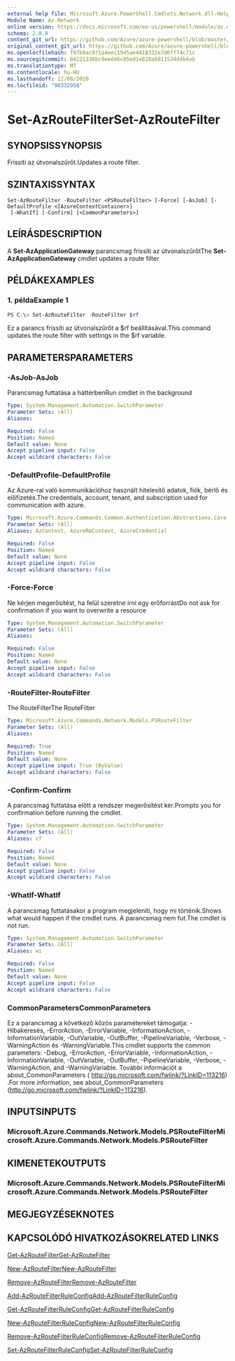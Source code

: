 ```yaml
---
external help file: Microsoft.Azure.PowerShell.Cmdlets.Network.dll-Help.xml
Module Name: Az.Network
online version: https://docs.microsoft.com/en-us/powershell/module/az.network/set-azroutefilter
schema: 2.0.0
content_git_url: https://github.com/Azure/azure-powershell/blob/master/src/Network/Network/help/Set-AzRouteFilter.md
original_content_git_url: https://github.com/Azure/azure-powershell/blob/master/src/Network/Network/help/Set-AzRouteFilter.md
ms.openlocfilehash: f97b9ac971a4eec1945ae4418332e7d6ff74c71c
ms.sourcegitcommit: 04221336bc9eed46c05ed1e828a6811534d4b4ab
ms.translationtype: MT
ms.contentlocale: hu-HU
ms.lasthandoff: 12/08/2020
ms.locfileid: "98332958"
---
```

# <span data-ttu-id="339d9-101">Set-AzRouteFilter</span><span class="sxs-lookup"><span data-stu-id="339d9-101">Set-AzRouteFilter</span></span>

## <span data-ttu-id="339d9-102">SYNOPSIS</span><span class="sxs-lookup"><span data-stu-id="339d9-102">SYNOPSIS</span></span>
<span data-ttu-id="339d9-103">Frissíti az útvonalszűrőt.</span><span class="sxs-lookup"><span data-stu-id="339d9-103">Updates a route filter.</span></span>

## <span data-ttu-id="339d9-104">SZINTAXIS</span><span class="sxs-lookup"><span data-stu-id="339d9-104">SYNTAX</span></span>

```
Set-AzRouteFilter -RouteFilter <PSRouteFilter> [-Force] [-AsJob] [-DefaultProfile <IAzureContextContainer>]
 [-WhatIf] [-Confirm] [<CommonParameters>]
```

## <span data-ttu-id="339d9-105">LEÍRÁS</span><span class="sxs-lookup"><span data-stu-id="339d9-105">DESCRIPTION</span></span>
<span data-ttu-id="339d9-106">A **Set-AzApplicationGateway** parancsmag frissíti az útvonalszűrőt</span><span class="sxs-lookup"><span data-stu-id="339d9-106">The **Set-AzApplicationGateway** cmdlet updates a route filter</span></span>

## <span data-ttu-id="339d9-107">PÉLDÁK</span><span class="sxs-lookup"><span data-stu-id="339d9-107">EXAMPLES</span></span>

### <span data-ttu-id="339d9-108">1. példa</span><span class="sxs-lookup"><span data-stu-id="339d9-108">Example 1</span></span>
```powershell
PS C:\> Set-AzRouteFilter -RouteFilter $rf
```

<span data-ttu-id="339d9-109">Ez a parancs frissíti az útvonalszűrőt a $rf beállításával.</span><span class="sxs-lookup"><span data-stu-id="339d9-109">This command updates the route filter with settings in the $rf variable.</span></span>

## <span data-ttu-id="339d9-110">PARAMETERS</span><span class="sxs-lookup"><span data-stu-id="339d9-110">PARAMETERS</span></span>

### <span data-ttu-id="339d9-111">-AsJob</span><span class="sxs-lookup"><span data-stu-id="339d9-111">-AsJob</span></span>
<span data-ttu-id="339d9-112">Parancsmag futtatása a háttérben</span><span class="sxs-lookup"><span data-stu-id="339d9-112">Run cmdlet in the background</span></span>

```yaml
Type: System.Management.Automation.SwitchParameter
Parameter Sets: (All)
Aliases:

Required: False
Position: Named
Default value: None
Accept pipeline input: False
Accept wildcard characters: False
```

### <span data-ttu-id="339d9-113">-DefaultProfile</span><span class="sxs-lookup"><span data-stu-id="339d9-113">-DefaultProfile</span></span>
<span data-ttu-id="339d9-114">Az Azure-ral való kommunikációhoz használt hitelesítő adatok, fiók, bérlő és előfizetés.</span><span class="sxs-lookup"><span data-stu-id="339d9-114">The credentials, account, tenant, and subscription used for communication with azure.</span></span>

```yaml
Type: Microsoft.Azure.Commands.Common.Authentication.Abstractions.Core.IAzureContextContainer
Parameter Sets: (All)
Aliases: AzContext, AzureRmContext, AzureCredential

Required: False
Position: Named
Default value: None
Accept pipeline input: False
Accept wildcard characters: False
```

### <span data-ttu-id="339d9-115">-Force</span><span class="sxs-lookup"><span data-stu-id="339d9-115">-Force</span></span>
<span data-ttu-id="339d9-116">Ne kérjen megerősítést, ha felül szeretne írni egy erőforrást</span><span class="sxs-lookup"><span data-stu-id="339d9-116">Do not ask for confirmation if you want to overwrite a resource</span></span>

```yaml
Type: System.Management.Automation.SwitchParameter
Parameter Sets: (All)
Aliases:

Required: False
Position: Named
Default value: None
Accept pipeline input: False
Accept wildcard characters: False
```

### <span data-ttu-id="339d9-117">-RouteFilter</span><span class="sxs-lookup"><span data-stu-id="339d9-117">-RouteFilter</span></span>
<span data-ttu-id="339d9-118">The RouteFilter</span><span class="sxs-lookup"><span data-stu-id="339d9-118">The RouteFilter</span></span>

```yaml
Type: Microsoft.Azure.Commands.Network.Models.PSRouteFilter
Parameter Sets: (All)
Aliases:

Required: True
Position: Named
Default value: None
Accept pipeline input: True (ByValue)
Accept wildcard characters: False
```

### <span data-ttu-id="339d9-119">-Confirm</span><span class="sxs-lookup"><span data-stu-id="339d9-119">-Confirm</span></span>
<span data-ttu-id="339d9-120">A parancsmag futtatása előtt a rendszer megerősítést kér.</span><span class="sxs-lookup"><span data-stu-id="339d9-120">Prompts you for confirmation before running the cmdlet.</span></span>

```yaml
Type: System.Management.Automation.SwitchParameter
Parameter Sets: (All)
Aliases: cf

Required: False
Position: Named
Default value: None
Accept pipeline input: False
Accept wildcard characters: False
```

### <span data-ttu-id="339d9-121">-WhatIf</span><span class="sxs-lookup"><span data-stu-id="339d9-121">-WhatIf</span></span>
<span data-ttu-id="339d9-122">A parancsmag futtatásakor a program megjeleníti, hogy mi történik.</span><span class="sxs-lookup"><span data-stu-id="339d9-122">Shows what would happen if the cmdlet runs.</span></span> <span data-ttu-id="339d9-123">A parancsmag nem fut.</span><span class="sxs-lookup"><span data-stu-id="339d9-123">The cmdlet is not run.</span></span>

```yaml
Type: System.Management.Automation.SwitchParameter
Parameter Sets: (All)
Aliases: wi

Required: False
Position: Named
Default value: None
Accept pipeline input: False
Accept wildcard characters: False
```

### <span data-ttu-id="339d9-124">CommonParameters</span><span class="sxs-lookup"><span data-stu-id="339d9-124">CommonParameters</span></span>
<span data-ttu-id="339d9-125">Ez a parancsmag a következő közös paramétereket támogatja: -Hibakeresés, -ErrorAction, -ErrorVariable, -InformationAction, -InformationVariable, -OutVariable, -OutBuffer, -PipelineVariable, -Verbose, -WarningAction és -WarningVariable.</span><span class="sxs-lookup"><span data-stu-id="339d9-125">This cmdlet supports the common parameters: -Debug, -ErrorAction, -ErrorVariable, -InformationAction, -InformationVariable, -OutVariable, -OutBuffer, -PipelineVariable, -Verbose, -WarningAction, and -WarningVariable.</span></span> <span data-ttu-id="339d9-126">További információt a about_CommonParameters ( http://go.microsoft.com/fwlink/?LinkID=113216) .</span><span class="sxs-lookup"><span data-stu-id="339d9-126">For more information, see about_CommonParameters (http://go.microsoft.com/fwlink/?LinkID=113216).</span></span>

## <span data-ttu-id="339d9-127">INPUTS</span><span class="sxs-lookup"><span data-stu-id="339d9-127">INPUTS</span></span>

### <span data-ttu-id="339d9-128">Microsoft.Azure.Commands.Network.Models.PSRouteFilter</span><span class="sxs-lookup"><span data-stu-id="339d9-128">Microsoft.Azure.Commands.Network.Models.PSRouteFilter</span></span>

## <span data-ttu-id="339d9-129">KIMENETEK</span><span class="sxs-lookup"><span data-stu-id="339d9-129">OUTPUTS</span></span>

### <span data-ttu-id="339d9-130">Microsoft.Azure.Commands.Network.Models.PSRouteFilter</span><span class="sxs-lookup"><span data-stu-id="339d9-130">Microsoft.Azure.Commands.Network.Models.PSRouteFilter</span></span>

## <span data-ttu-id="339d9-131">MEGJEGYZÉSEK</span><span class="sxs-lookup"><span data-stu-id="339d9-131">NOTES</span></span>

## <span data-ttu-id="339d9-132">KAPCSOLÓDÓ HIVATKOZÁSOK</span><span class="sxs-lookup"><span data-stu-id="339d9-132">RELATED LINKS</span></span>

[<span data-ttu-id="339d9-133">Get-AzRouteFilter</span><span class="sxs-lookup"><span data-stu-id="339d9-133">Get-AzRouteFilter</span></span>](./Get-AzRouteFilter.md)

[<span data-ttu-id="339d9-134">New-AzRouteFilter</span><span class="sxs-lookup"><span data-stu-id="339d9-134">New-AzRouteFilter</span></span>](./New-AzRouteFilter.md)

[<span data-ttu-id="339d9-135">Remove-AzRouteFilter</span><span class="sxs-lookup"><span data-stu-id="339d9-135">Remove-AzRouteFilter</span></span>](./Remove-AzRouteFilter.md)

[<span data-ttu-id="339d9-136">Add-AzRouteFilterRuleConfig</span><span class="sxs-lookup"><span data-stu-id="339d9-136">Add-AzRouteFilterRuleConfig</span></span>](./Add-AzRouteFilterRuleConfig.md)

[<span data-ttu-id="339d9-137">Get-AzRouteFilterRuleConfig</span><span class="sxs-lookup"><span data-stu-id="339d9-137">Get-AzRouteFilterRuleConfig</span></span>](./Get-AzRouteFilterRuleConfig.md)

[<span data-ttu-id="339d9-138">New-AzRouteFilterRuleConfig</span><span class="sxs-lookup"><span data-stu-id="339d9-138">New-AzRouteFilterRuleConfig</span></span>](./New-AzRouteFilterRuleConfig.md)

[<span data-ttu-id="339d9-139">Remove-AzRouteFilterRuleConfig</span><span class="sxs-lookup"><span data-stu-id="339d9-139">Remove-AzRouteFilterRuleConfig</span></span>](./Remove-AzRouteFilterRuleConfig.md)

[<span data-ttu-id="339d9-140">Set-AzRouteFilterRuleConfig</span><span class="sxs-lookup"><span data-stu-id="339d9-140">Set-AzRouteFilterRuleConfig</span></span>](./Set-AzRouteFilterRuleConfig.md)
